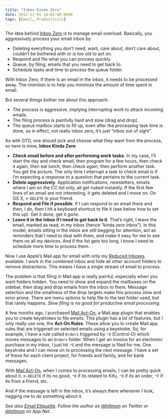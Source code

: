 ```yaml
---
title: "Inbox Kinda Zero"
date: 2012-12-01 14:02:00-0400
tags: [Email, Productivity]
---
```


The idea behind [Inbox Zero](http://inboxzero.com) is to manage email overload. Basically, you aggressively process your email inbox by

* Deleting everything you don’t need, want, care about, don’t care about, couldn’t be bothered with or is too old to act on.
* Respond and file what you can process quickly.
* Queue, by filing, emails that you need to get back to.
* Schedule tasks and time to process the queue folder.

With Inbox Zero, if there is an email in the inbox, it needs to be processed away. The intention is to help you minimize the amount of time spent in email.

But several things bother me about this approach:

* The process is aggressive, implying interrupting work to attack incoming emails.
* The filing process is painfully hard and slow (drag and drop).
* The queue mailbox starts to fill up, even after the processing task time is done, so in effect, not really inbox zero, it’s just “inbox out of sight”.

As with GTD, one should pick and choose what they want from the process, so here is mine, **Inbox Kinda Zero**:

* **Check email before and after performing work tasks**. In my case,  I’ll start the day and check email, then program for a few hours, then check it again, then eat lunch, then check again, then perform another task. You get the picture. The only time I interrupt a task to check email is if I’m expecting a response to a question that pertains to the current task.
* **Delete aggressively**. Application notifications, newsletters, emails where I am on the CC list only, all get nuked instantly. If the first few lines of an email are not interesting, it gets deleted and I move on. On OS X, `⌘-DELETE` is your friend.
* **Respond and File if possible**. If I can respond to an email there and then, I do, then I hit a keyboard shortcut to file it (see below how to set this up). Get it *done*, get it *gone*.
* **Leave it in the Inbox if I need to get back to it**. That’s right, I leave the email, marked as read, in my inbox (hence “kinda zero inbox”). In this model, emails sitting in the inbox are still begging for attention, act as reminders that I need to deal with them, and make it easy for me to see them on all my devices. And if the list gets too long, I know I need to schedule more time to process them.

Now I use Apple’s Mail.app for email with only my [Reduced Inboxes](https://hiltmon.com/blog/2012/11/06/reducing-inboxes/) available. I work in the combined inbox and hide all other account folders to remove distractions. This means I have a single stream of email to process.

The problem is that filing in Mail.app is really painful, especially when you want folders hidden. You need to show and expand the mailboxes on the sidebar, then drag and drop emails from the inbox to them. Message selection and the smallness of the drop targets make this process slow and error prone. There are menu options to help file to the last folder used, but that rarely happens. *Slow filing is no good for productive email processing.*

A few months ago, I purchased [Mail Act-On](http://www.indev.ca/MailActOn.html), a Mail.app plugin that enables you to create keystrokes to file emails. This plugin has a lot of features, but I only really use one, the **Act-On Rules**. These allow you to create Mail.app rules that are triggered on selected emails using a keystroke. So, for example, I have a rule called `Orders` triggered by `⌃O` (Control-O) which moves messages to an `Orders` folder. When I get an invoice for an electronic purchase in my inbox, I just hit `⌃O` and the message is filed for me. One keystroke and I can move on to processing the next message. I have a set of these for each client project, for friends and family, and for bank messages.

With [Mail Act-On](http://www.indev.ca/MailActOn.html), when I comes to processing emails, I can be pretty quick about it. `⌘-DELETE` if its no good, `⌃K` if its related to Kifu, `⌃O` if its an order, `⌃F` if its from a friend, etc.

And if the message is left in the inbox, it’s always there whenever I look, nagging me to do something about it.

*See also [Email Etiquette](https://hiltmon.com/blog/2012/10/24/email-etiquette/). Follow the author as [@hiltmon](https://twitter.com/hiltmon) on Twitter or [@hiltmon](http://alpha.app.net/hiltmon) on App.Net.*
